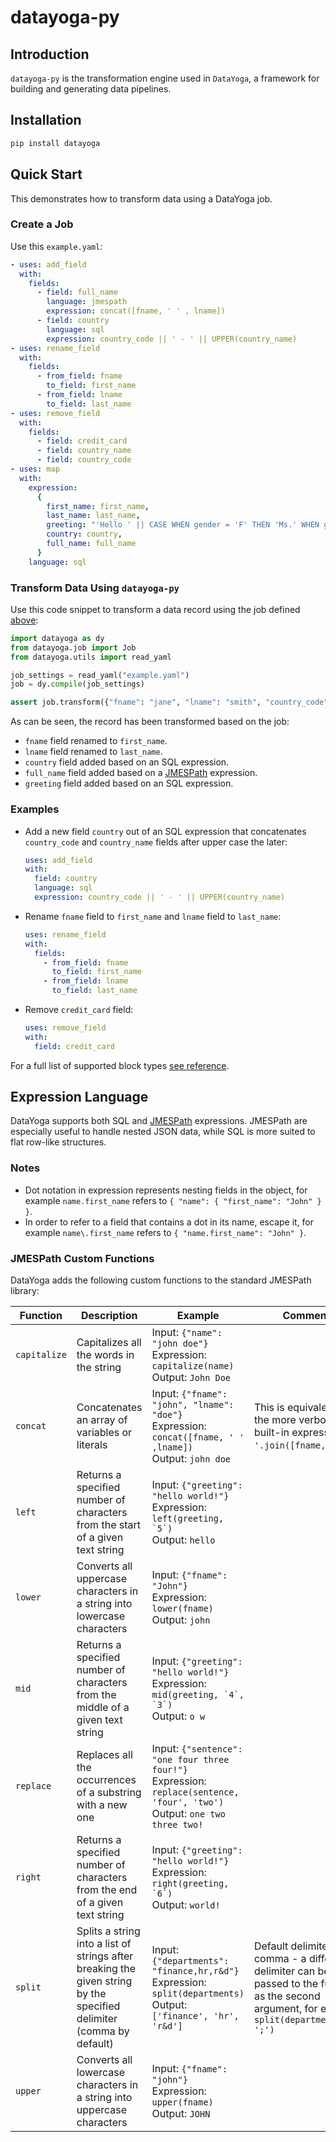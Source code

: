 # datayoga-py

## Introduction

`datayoga-py` is the transformation engine used in `DataYoga`, a framework for building and generating data pipelines.

## Installation

```bash
pip install datayoga
```

## Quick Start

This demonstrates how to transform data using a DataYoga job.

### Create a Job

Use this `example.yaml`:

```yaml
- uses: add_field
  with:
    fields:
      - field: full_name
        language: jmespath
        expression: concat([fname, ' ' , lname])
      - field: country
        language: sql
        expression: country_code || ' - ' || UPPER(country_name)
- uses: rename_field
  with:
    fields:
      - from_field: fname
        to_field: first_name
      - from_field: lname
        to_field: last_name
- uses: remove_field
  with:
    fields:
      - field: credit_card
      - field: country_name
      - field: country_code
- uses: map
  with:
    expression:
      {
        first_name: first_name,
        last_name: last_name,
        greeting: "'Hello ' || CASE WHEN gender = 'F' THEN 'Ms.' WHEN gender = 'M' THEN 'Mr.' ELSE 'N/A' END || ' ' || full_name",
        country: country,
        full_name: full_name
      }
    language: sql
```

### Transform Data Using `datayoga-py`

Use this code snippet to transform a data record using the job defined [above](#create-a-job):

```python
import datayoga as dy
from datayoga.job import Job
from datayoga.utils import read_yaml

job_settings = read_yaml("example.yaml")
job = dy.compile(job_settings)

assert job.transform({"fname": "jane", "lname": "smith", "country_code": 1, "country_name": "usa", "credit_card": "1234-5678-0000-9999", "gender": "F"}) == {"first_name": "jane", "last_name": "smith", "country": "1 - USA", "full_name": "jane smith", "greeting": "Hello Ms. jane smith"}
```

As can be seen, the record has been transformed based on the job:

- `fname` field renamed to `first_name`.
- `lname` field renamed to `last_name`.
- `country` field added based on an SQL expression.
- `full_name` field added based on a [JMESPath](https://jmespath.org/) expression.
- `greeting` field added based on an SQL expression.

### Examples

- Add a new field `country` out of an SQL expression that concatenates `country_code` and `country_name` fields after upper case the later:

  ```yaml
  uses: add_field
  with:
    field: country
    language: sql
    expression: country_code || ' - ' || UPPER(country_name)
  ```

- Rename `fname` field to `first_name` and `lname` field to `last_name`:

  ```yaml
  uses: rename_field
  with:
    fields:
      - from_field: fname
        to_field: first_name
      - from_field: lname
        to_field: last_name
  ```

- Remove `credit_card` field:

  ```yaml
  uses: remove_field
  with:
    field: credit_card
  ```

For a full list of supported block types [see reference](https://datayoga-io.github.io/datayoga-py/).

## Expression Language

DataYoga supports both SQL and [JMESPath](https://jmespath.org/) expressions. JMESPath are especially useful to handle nested JSON data, while SQL is more suited to flat row-like structures.

### Notes

- Dot notation in expression represents nesting fields in the object, for example `name.first_name` refers to `{ "name": { "first_name": "John" } }`.
- In order to refer to a field that contains a dot in its name, escape it, for example `name\.first_name` refers to `{ "name.first_name": "John" }`.

### JMESPath Custom Functions

DataYoga adds the following custom functions to the standard JMESPath library:

| Function     | Description                                                                                                          | Example                                                                                                                                 | Comments                                                                                                                                        |
| ------------ | -------------------------------------------------------------------------------------------------------------------- | --------------------------------------------------------------------------------------------------------------------------------------- | ----------------------------------------------------------------------------------------------------------------------------------------------- |
| `capitalize` | Capitalizes all the words in the string                                                                              | Input: `{"name": "john doe"}` <br /> Expression: `capitalize(name)` <br /> Output: `John Doe`                                           |
| `concat`     | Concatenates an array of variables or literals                                                                       | Input: `{"fname": "john", "lname": "doe"}` <br /> Expression: `concat([fname, ' ' ,lname])` <br /> Output: `john doe`                   | This is equivalent to the more verbose built-in expression: `' '.join([fname,lname])`.                                                          |
| `left`       | Returns a specified number of characters from the start of a given text string                                       | Input: `{"greeting": "hello world!"}` <br /> Expression: `` left(greeting, `5`) `` <br /> Output: `hello`                               |
| `lower`      | Converts all uppercase characters in a string into lowercase characters                                              | Input: `{"fname": "John"}` <br /> Expression: `lower(fname)` <br /> Output: `john`                                                      |
| `mid `       | Returns a specified number of characters from the middle of a given text string                                      | Input: `{"greeting": "hello world!"}` <br /> Expression: `` mid(greeting, `4`, `3`) `` <br /> Output: `o w`                             |
| `replace`    | Replaces all the occurrences of a substring with a new one                                                           | Input: `{"sentence": "one four three four!"}` <br /> Expression: `replace(sentence, 'four', 'two')` <br /> Output: `one two three two!` |
| `right`      | Returns a specified number of characters from the end of a given text string                                         | Input: `{"greeting": "hello world!"}` <br /> Expression: `` right(greeting, `6`) `` <br /> Output: `world!`                             |
| `split`      | Splits a string into a list of strings after breaking the given string by the specified delimiter (comma by default) | Input: `{"departments": "finance,hr,r&d"}` <br /> Expression: `split(departments)` <br /> Output: `['finance', 'hr', 'r&d']`            | Default delimiter is comma - a different delimiter can be passed to the function as the second argument, for example: `split(departments, ';')` |
| `upper`      | Converts all lowercase characters in a string into uppercase characters                                              | Input: `{"fname": "john"}` <br /> Expression: `upper(fname)` <br /> Output: `JOHN`                                                      |
